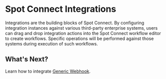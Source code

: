 # Spot Connect Integrations

Integrations are the building blocks of Spot Connect. By configuring integration instances against various third-party enterprise systems, users can drag and drop integration actions into the Spot Connect workflow editor to create workflows. Specific operations will be performed against those systems during execution of such workflows.

## What's Next?

Learn how to integrate [Generic Webhook](spot-connect/integrations/webhook).
